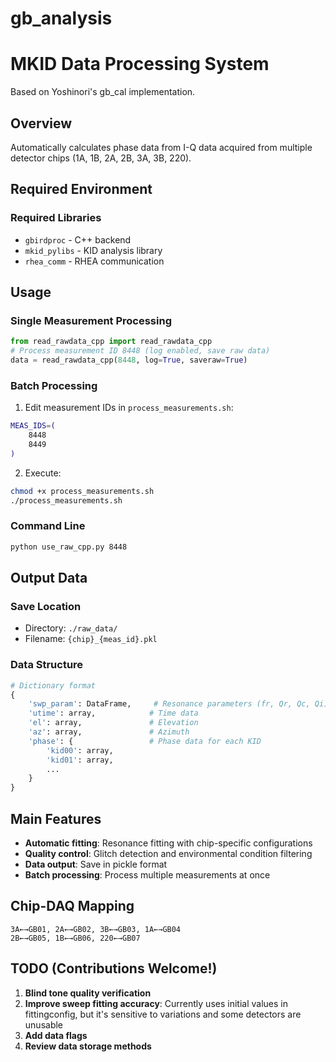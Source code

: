# gb_analysis
# MKID Data Processing System
Based on Yoshinori's gb_cal implementation.

## Overview
Automatically calculates phase data from I-Q data acquired from multiple detector chips (1A, 1B, 2A, 2B, 3A, 3B, 220).

## Required Environment
### Required Libraries
- `gbirdproc` - C++ backend
- `mkid_pylibs` - KID analysis library
- `rhea_comm` - RHEA communication

## Usage

### Single Measurement Processing
```python
from read_rawdata_cpp import read_rawdata_cpp
# Process measurement ID 8448 (log enabled, save raw data)
data = read_rawdata_cpp(8448, log=True, saveraw=True)
```

### Batch Processing
1. Edit measurement IDs in `process_measurements.sh`:
```bash
MEAS_IDS=(
    8448
    8449
)
```

2. Execute:
```bash
chmod +x process_measurements.sh
./process_measurements.sh
```

### Command Line
```bash
python use_raw_cpp.py 8448
```

## Output Data

### Save Location
- Directory: `./raw_data/`
- Filename: `{chip}_{meas_id}.pkl`

### Data Structure
```python
# Dictionary format
{
    'swp_param': DataFrame,     # Resonance parameters (fr, Qr, Qc, Qi)
    'utime': array,            # Time data
    'el': array,               # Elevation
    'az': array,               # Azimuth
    'phase': {                 # Phase data for each KID
        'kid00': array,
        'kid01': array,
        ...
    }
}
```

## Main Features
- **Automatic fitting**: Resonance fitting with chip-specific configurations
- **Quality control**: Glitch detection and environmental condition filtering
- **Data output**: Save in pickle format
- **Batch processing**: Process multiple measurements at once

## Chip-DAQ Mapping
```
3A←→GB01, 2A←→GB02, 3B←→GB03, 1A←→GB04
2B←→GB05, 1B←→GB06, 220←→GB07
```

## TODO (Contributions Welcome!)
1. **Blind tone quality verification**
2. **Improve sweep fitting accuracy**: Currently uses initial values in fittingconfig, but it's sensitive to variations and some detectors are unusable
3. **Add data flags**
4. **Review data storage methods**